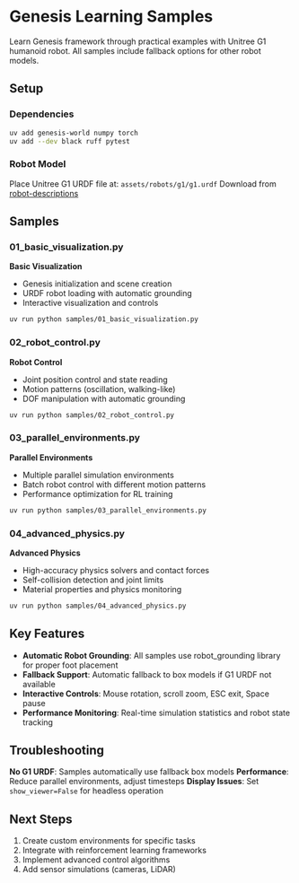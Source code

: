 # Genesis Learning Samples

Learn Genesis framework through practical examples with Unitree G1 humanoid robot. All samples include fallback options for other robot models.

## Setup

### Dependencies
```bash
uv add genesis-world numpy torch
uv add --dev black ruff pytest
```

### Robot Model
Place Unitree G1 URDF file at: `assets/robots/g1/g1.urdf`
Download from [robot-descriptions](https://github.com/robot-descriptions/g1-description)

## Samples

### 01_basic_visualization.py
**Basic Visualization**
- Genesis initialization and scene creation
- URDF robot loading with automatic grounding
- Interactive visualization and controls

```bash
uv run python samples/01_basic_visualization.py
```

### 02_robot_control.py
**Robot Control**
- Joint position control and state reading
- Motion patterns (oscillation, walking-like)
- DOF manipulation with automatic grounding

```bash
uv run python samples/02_robot_control.py
```

### 03_parallel_environments.py
**Parallel Environments**
- Multiple parallel simulation environments
- Batch robot control with different motion patterns
- Performance optimization for RL training

```bash
uv run python samples/03_parallel_environments.py
```

### 04_advanced_physics.py
**Advanced Physics**
- High-accuracy physics solvers and contact forces
- Self-collision detection and joint limits
- Material properties and physics monitoring

```bash
uv run python samples/04_advanced_physics.py
```

## Key Features

- **Automatic Robot Grounding**: All samples use robot_grounding library for proper foot placement
- **Fallback Support**: Automatic fallback to box models if G1 URDF not available
- **Interactive Controls**: Mouse rotation, scroll zoom, ESC exit, Space pause
- **Performance Monitoring**: Real-time simulation statistics and robot state tracking

## Troubleshooting

**No G1 URDF**: Samples automatically use fallback box models
**Performance**: Reduce parallel environments, adjust timesteps
**Display Issues**: Set `show_viewer=False` for headless operation

## Next Steps

1. Create custom environments for specific tasks
2. Integrate with reinforcement learning frameworks  
3. Implement advanced control algorithms
4. Add sensor simulations (cameras, LiDAR)